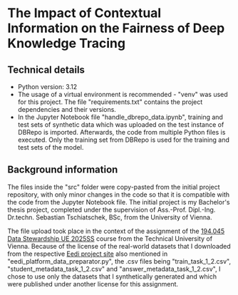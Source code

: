 # The Impact of Contextual Information on the Fairness of Deep Knowledge Tracing

## Technical details

- Python version: 3.12
- The usage of a virtual environment is recommended - "venv" was used for this project. The file "requirements.txt" contains the project dependencies and their versions.
- In the Jupyter Notebook file "handle\_dbrepo\_data.ipynb", training and test sets of synthetic data which was uploaded on the test instance of DBRepo is imported. Afterwards, the code from multiple Python files is executed. Only the training set from DBRepo is used for the training and test sets of the model. 

## Background information

The files inside the "src" folder were copy-pasted from the initial project repository, with only minor changes in the code so that it is compatible with the code from the Jupyter Notebook file. The initial project is my Bachelor's thesis project, completed under the supervision of Ass.-Prof. Dipl.-Ing.
Dr.techn. Sebastian Tschiatschek, BSc, from the University of Vienna. 

The file upload took place in the context of the assignment of the [194.045 Data Stewardship UE 2025SS](https://tiss.tuwien.ac.at/course/courseDetails.xhtml?dswid=9771&dsrid=330&semester=2025S&courseNr=194045) course from the Technical University of Vienna. Because of the license of the real-world datasets that I downloaded from the respective [Eedi project site](https://eedi.com/projects/neurips-education-challenge) also mentioned in "eedi_platform_data_preparator.py", the .csv files being "train_task_1_2.csv", "student_metadata_task_1_2.csv" and "answer_metadata_task_1_2.csv", I chose to use only the datasets that I synthetically generated and which were published under another license for this assignment.
